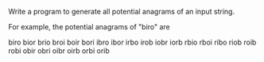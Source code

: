 ﻿Write a program to generate all potential 
anagrams of an input string.

For example, the potential anagrams of "biro" are

biro bior brio broi boir bori
ibro ibor irbo irob iobr iorb
rbio rboi ribo riob roib robi
obir obri oibr oirb orbi orib
